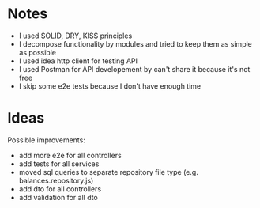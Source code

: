 # Notes
- I used SOLID, DRY, KISS principles
- I decompose functionality by modules and tried to keep them as simple as possible
- I used idea http client for testing API
- I used Postman for API developement by can't share it because it's not free
- I skip some e2e tests because I don't have enough time

# Ideas
Possible improvements:
- add more e2e for all controllers
- add tests for all services
- moved sql queries to separate repository file type (e.g. balances.repository.js)
- add dto for all controllers
- add validation for all dto
